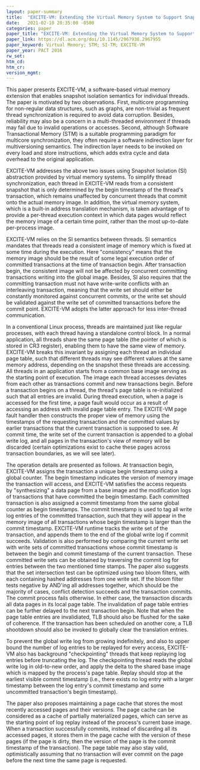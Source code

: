```yaml
---
layout: paper-summary
title:  "EXCITE-VM: Extending the Virtual Memory System to Support Snapshot Isolation Transactions"
date:   2021-02-10 20:35:00 -0500
categories: paper
paper_title: "EXCITE-VM: Extending the Virtual Memory System to Support Snapshot Isolation Transactions"
paper_link: https://dl.acm.org/doi/10.1145/2967938.2967955
paper_keyword: Virtual Memory; STM; SI-TM; EXCITE-VM
paper_year: PACT 2016
rw_set:
htm_cd:
htm_cr:
version_mgmt:
---
```


This paper presents EXCITE-VM, a software-based virtual memory extension that enables snapshot isolation semantics
for individual threads.
The paper is motivated by two observations. First, multicore programming for non-regular data structures, such as 
graphs, are non-trivial as frequent thread synchronization is required to avoid data corruption. Besides, reliability
may also be a concern in a multi-threaded environment if threads may fail due to invalid operations or accesses.
Second, although Software Transactional Memory (STM) is a suitable programming paradigm for multicore synchronization,
they often require a software indirection layer for multiversioning semantics. The indirection layer needs to be 
invoked on every load and store instructions, which adds extra cycle and data overhead to the original application.

EXCITE-VM addresses the above two issues using Snapshot Isolation (SI) abstraction provided by virtual memory systems. 
To simplify thread synchronization, each thread in EXCITE-VM reads from a consistent snapshot that is only determined 
by the begin timestamp of the thread's transaction, which remains unaffected by concurrent threads that commit onto
the actual memory image. In addition, the virtual memory system, which is a built-in address translation mechanism,
is taken advantage of to provide a per-thread execution context in which data pages would reflect the memory image 
of a certain time point, rather than the most up-to-date per-process image.

EXCITE-VM relies on the SI semantics between threads. SI semantics mandates that threads read a consistent image of 
memory which is fixed at some time during the execution. Here "consistency" means that the memory image should be
the result of some legal execution order of committed transactions at the time of transaction begin. After transaction
begin, the consistent image will not be affected by concurrent committing transactions writing into the global image.
Besides, SI also requires that the committing transaction must not have write-write conflicts with an interleaving
transaction, meaning that the write set should either be constantly monitored against concurrent commits, or the 
write set should be validated against the write set of committed transactions before the commit point. EXCITE-VM
adopts the latter approach for less inter-thread communication.

In a conventional Linux process, threads are maintained just like regular processes, with each thread having a 
standalone control block. In a normal application, all threads share the same page table (the pointer of which
is stored in CR3 register), enabling them to have the same view of memory. EXCITE-VM breaks this invariant by
assigning each thread an individual page table, such that different threads may see different values at the same
memory address, depending on the snapshot these threads are accessing. 
All threads in an application starts from a common base image serving as the starting point of execution. The 
image each thread accesses deviates from each other as transactions commit and new transactions begin. Before a
transaction begins on a thread, the thread's page table is re-initialized such that all entries are invalid.
During thread execution, when a page is accessed for the first time, a page fault would occur as a result of 
accessing an address with invalid page table entry. The EXCITE-VM page fault handler then constructs the proper
view of memory using the timestamps of the requesting transaction and the committed values by earlier transactions 
that the current transaction is supposed to see.
At commit time, the write set of the current transaction is appended to a global write log, and all pages
in the transaction's view of memory will be discarded (certain optimizations exist to cache these pages across
transaction boundaries, as we will see later).

The operation details are presented as follows. 
At transaction begin, EXCITE-VM assigns the transaction a unique begin timestamp using a global counter. 
The begin timestamp indicates the version of memory image the transaction will access, and EXCITE-VM satisfies the 
access requests by "synthesizing" a data page from a base image and the modification logs of transactions that have 
committed the begin timestamp. 
Each committed transaction is also assigned a commit timestamp from the same global counter as begin timestamps.
The commit timestamp is used to tag all write log entries of the committed transaction, such that they will appear
in the memory image of all transactions whose begin timestamp is larger than the commit timestamp.
EXCITE-VM runtime tracks the write set of the transaction, and appends them to the end of the global write log
if commit succeeds. 
Validation is also performed by comparing the current write set with write sets of committed transactions whose commit
timestamp is between the begin and commit timestamp of the current transaction. These committed write sets can be 
obtained by traversing the commit log for entries between the two mentioned time stamps. The paper also suggests that 
the set intersection test can be optimized using two bloom filters, with each containing hashed addresses from one 
write set. If the bloom filter tests negative by AND'ing all addresses together, which should be the majority of cases,
conflict detection succeeds and the transaction commits. The commit process fails otherwise.
In either case, the transaction discards all data pages in its local page table. The invalidation of page table entries
can be further delayed to the next transaction begin. 
Note that when the page table entries are invalidiated, TLB should also be flushed for the sake of coherence. If the 
transaction has been scheduled on another core, a TLB shootdown should also be invoked to globally clear the 
translation entries.

To prevent the global write log from growing indefinitely, and also to upper bound the number of log entries to be 
replayed for every access, EXCITE-VM also has background "checkpointing" threads that 
keep replaying log entries before truncating the log. The checkpointing thread reads the global write log in old-to-new
order, and apply the delta to the shared base image which is mapped by the process's page table. Replay should stop
at the earliest visible commit timestamp (i.e., there exists no log entry with a larger timestamp between the log 
entry's commit timestamp and some uncommitted transaction's begin timestamp).

The paper also proposes maintaining a page cache that stores the most recently accessed pages and their versions. The 
page cache can be considered as a cache of partially materialized pages, which can serve as the starting point of 
log replay instead of the process's current base image. When a transaction successfully commits, instead of discarding
all its accessed pages, it stores them in the page cache with the version of these pages (if the page is dirty, then
the version of the page is the commit timestamp of the transaction). The page table may also stay valid, optimistically
assuming that no transaction will ever commit on the page before the next time the same page is requested.

